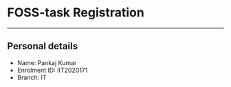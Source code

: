 # FOSS-task Registration
---

## Personal details
- Name: Pankaj Kumar
- Enrolment ID: IIT2020171
- Branch: IT